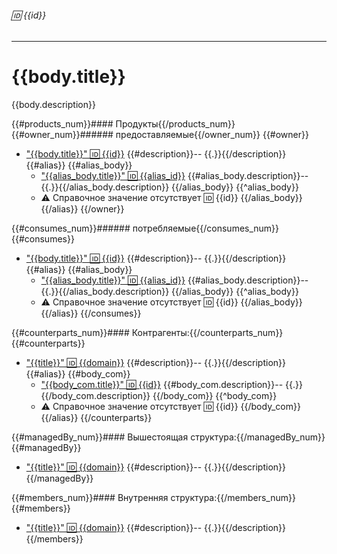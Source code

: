###### :id: {{id}}

---
# {{body.title}} 

{{body.description}}

{{#products_num}}#### Продукты{{/products_num}}
{{#owner_num}}###### предоставляемые{{/owner_num}}
{{#owner}}
* ["{{body.title}}" :id: {{id}}](/entities/seaf.ba.products/product_summary?id={{id}}) {{#description}}-- {{.}}{{/description}}
{{#alias}}
{{#alias_body}}
    * ["{{alias_body.title}}" :id: {{alias_id}}](/entities/seaf.ba.products/product_summary?id={{alias_id}}) {{#alias_body.description}}-- {{.}}{{/alias_body.description}}
{{/alias_body}} 
{{^alias_body}}
    * :warning: Справочное значение отсутствует :id: {{id}}
{{/alias_body}}
{{/alias}}
{{/owner}}

{{#consumes_num}}###### потребляемые{{/consumes_num}}
{{#consumes}}
* ["{{body.title}}" :id: {{id}}](/entities/seaf.ba.products/product_summary?id={{id}}) {{#description}}-- {{.}}{{/description}}
{{#alias}}
{{#alias_body}}
    * ["{{alias_body.title}}" :id: {{alias_id}}](/entities/seaf.ba.products/product_summary?id={{alias_id}}) {{#alias_body.description}}-- {{.}}{{/alias_body.description}}
{{/alias_body}} 
{{^alias_body}}
    * :warning: Справочное значение отсутствует :id: {{id}}
{{/alias_body}}
{{/alias}}
{{/consumes}}


{{#counterparts_num}}#### Контрагенты:{{/counterparts_num}}
{{#counterparts}}
* ["{{title}}" :id: {{domain}}](/entities/seaf.ba.parties/party_summary?domain={{domain}}) {{#description}}-- {{.}}{{/description}}
{{#alias}}
{{#body_com}}
    * ["{{body_com.title}}" :id: {{id}}](/entities/seaf.ba.parties/party_summary?domain={{id}}) {{#body_com.description}}-- {{.}}{{/body_com.description}}
{{/body_com}} 
{{^body_com}}
    * :warning: Справочное значение отсутствует :id: {{id}}
{{/body_com}}
{{/alias}}
{{/counterparts}}


{{#managedBy_num}}#### Вышестоящая структура:{{/managedBy_num}}
{{#managedBy}}
* ["{{title}}" :id: {{domain}}](/entities/seaf.ba.parties/party_summary?domain={{domain}}) {{#description}}-- {{.}}{{/description}}
{{/managedBy}}

{{#members_num}}#### Внутренняя структура:{{/members_num}}
{{#members}}
* ["{{title}}" :id: {{domain}}](/entities/seaf.ba.parties/party_summary?domain={{domain}}) {{#description}}-- {{.}}{{/description}}
{{/members}}

